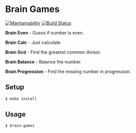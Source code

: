 # Brain Games

[![Maintainability](https://api.codeclimate.com/v1/badges/cb998024a014890af6f2/maintainability)](https://codeclimate.com/github/mgurbanzade/brain-games/maintainability)
[![Build Status](https://travis-ci.org/mgurbanzade/brain-games.svg?branch=master)](https://travis-ci.org/mgurbanzade/brain-games)


**Brain Even** - Guess if number is even.

**Brain Calc** - Just calculate.

**Brain Gcd** - Find the greatest common divisor.

**Brain Balance** - Balance the number.

**Brain Progression** - Find the missing number in progression.

## Setup

```sh
$ make install
```

## Usage

```sh
$ brain-games
```
